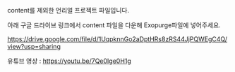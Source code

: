 content를 제외한 언리얼 프로젝트 파일입니다.

아래 구글 드라이브 링크에서 content 파일을 다운해 Exopurge파일에 넣어주세요.

https://drive.google.com/file/d/1UqpknnGo2aDptHRs8zRS44JjPQWEgC4Q/view?usp=sharing


유튜브 영상 : https://youtu.be/7Qe0Ige0H1g
